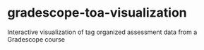 # gradescope-toa-visualization
Interactive visualization of tag organized assessment data from a Gradescope course
